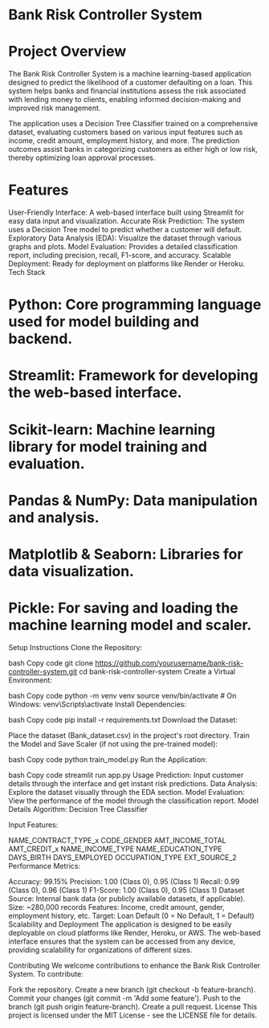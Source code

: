# Bank Risk Controller System 
# Project Overview
 The Bank Risk Controller System is a machine learning-based application designed to predict the likelihood of a customer defaulting on a loan. This system helps banks and financial institutions assess the risk associated with lending money to clients, enabling informed decision-making and improved risk management.

The application uses a Decision Tree Classifier trained on a comprehensive dataset, evaluating customers based on various input features such as income, credit amount, employment history, and more. The prediction outcomes assist banks in categorizing customers as either high or low risk, thereby optimizing loan approval processes.

# Features
User-Friendly Interface: A web-based interface built using Streamlit for easy data input and visualization.
Accurate Risk Prediction: The system uses a Decision Tree model to predict whether a customer will default.
Exploratory Data Analysis (EDA): Visualize the dataset through various graphs and plots.
Model Evaluation: Provides a detailed classification report, including precision, recall, F1-score, and accuracy.
Scalable Deployment: Ready for deployment on platforms like Render or Heroku.
Tech Stack
# Python: Core programming language used for model building and backend.
# Streamlit: Framework for developing the web-based interface.
# Scikit-learn: Machine learning library for model training and evaluation.
# Pandas & NumPy: Data manipulation and analysis.
# Matplotlib & Seaborn: Libraries for data visualization.
# Pickle: For saving and loading the machine learning model and scaler.
Setup Instructions
Clone the Repository:

bash
Copy code
git clone https://github.com/yourusername/bank-risk-controller-system.git
cd bank-risk-controller-system
Create a Virtual Environment:

bash
Copy code
python -m venv venv
source venv/bin/activate  # On Windows: venv\Scripts\activate
Install Dependencies:

bash
Copy code
pip install -r requirements.txt
Download the Dataset:

Place the dataset (Bank_dataset.csv) in the project's root directory.
Train the Model and Save Scaler (if not using the pre-trained model):

bash
Copy code
python train_model.py
Run the Application:

bash
Copy code
streamlit run app.py
Usage
Prediction: Input customer details through the interface and get instant risk predictions.
Data Analysis: Explore the dataset visually through the EDA section.
Model Evaluation: View the performance of the model through the classification report.
Model Details
Algorithm: Decision Tree Classifier

Input Features:

NAME_CONTRACT_TYPE_x
CODE_GENDER
AMT_INCOME_TOTAL
AMT_CREDIT_x
NAME_INCOME_TYPE
NAME_EDUCATION_TYPE
DAYS_BIRTH
DAYS_EMPLOYED
OCCUPATION_TYPE
EXT_SOURCE_2
Performance Metrics:

Accuracy: 99.15%
Precision: 1.00 (Class 0), 0.95 (Class 1)
Recall: 0.99 (Class 0), 0.96 (Class 1)
F1-Score: 1.00 (Class 0), 0.95 (Class 1)
Dataset
Source: Internal bank data (or publicly available datasets, if applicable).
Size: ~280,000 records
Features: Income, credit amount, gender, employment history, etc.
Target: Loan Default (0 = No Default, 1 = Default)
Scalability and Deployment
The application is designed to be easily deployable on cloud platforms like Render, Heroku, or AWS. The web-based interface ensures that the system can be accessed from any device, providing scalability for organizations of different sizes.

Contributing
We welcome contributions to enhance the Bank Risk Controller System. To contribute:

Fork the repository.
Create a new branch (git checkout -b feature-branch).
Commit your changes (git commit -m 'Add some feature').
Push to the branch (git push origin feature-branch).
Create a pull request.
License
This project is licensed under the MIT License - see the LICENSE file for details.
